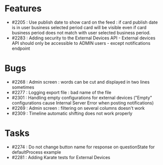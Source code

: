 # Features

* #2205 : Use publish date to show card on the feed : if card publish date is in user business selected period card will be visible even if card business period does not match with user selected business period.
* #2283 : Adding security to the External Devices API - External devices API should only be accessible to ADMIN users - except notifications endpoint 


# Bugs

* #2268 : Admin screen : words can be cut and displayed in two lines sometimes
* #2277 : Logging export file : bad name of the file
* #2301 : Handling empty configurations for external devices ("Empty" configurations cause Internal Server Error when posting notifications)
* #2269 : Admin screen : filtering on several columns doesn't work
* #2309 : Timeline automatic shifting does not work properly 


# Tasks

* #2274 : Do not change button name for response on questionState for defaultProcess example
* #2281 : Adding Karate tests for External Devices


